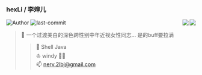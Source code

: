### hexLi / 李婶儿

<!--
**2lbj/2lbj** is a ✨ _special_ ✨ repository because its `README.md` (this file) appears on your GitHub profile.

Here are some ideas to get you started:

- 🔭 I’m currently working on ...
- 🌱 I’m currently learning ...
- 👯 I’m looking to collaborate on ...
- 🤔 I’m looking for help with ...
- 💬 Ask me about ...
- 📫 How to reach me: ...
- 😄 Pronouns: ...
- ⚡ Fun fact: ...
-->
[<img align='right' src="https://github-readme-stats.vercel.app/api?username=2lbj&hide=contribs&show_icons=true&theme=gotham&bg_color=00000000">](https://github.com/2lbj/#gh-dark-mode-only)
[<img align='right' src="https://github-readme-stats.vercel.app/api?username=2lbj&hide=contribs&show_icons=true&theme=catppuccin_latte&bg_color=00000000">](https://github.com/2lbj/#gh-light-mode-only)

![Author](https://img.shields.io/badge/Author-hexLi-666699) ![last-commit](https://img.shields.io/github/last-commit/2lbj/2lbj) 


 > 👤 一个过渡美白的深色跨性别中年近视女性同志... 
 > 是的buff要拉满  
 >> 🔬 Shell Java  
 >> ⛵️ windy 
 >> 🤌🏼  
 >> 📫 <nerv.2lbj@gmail.com>
